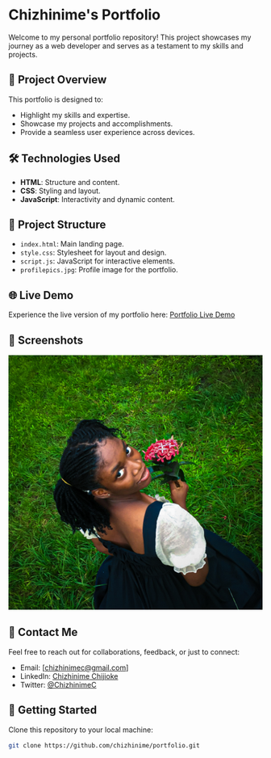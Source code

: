 # Chizhinime's Portfolio

Welcome to my personal portfolio repository! This project showcases my journey as a web developer and serves as a testament to my skills and projects.

## 🚀 Project Overview

This portfolio is designed to:

- Highlight my skills and expertise.
- Showcase my projects and accomplishments.
- Provide a seamless user experience across devices.

## 🛠️ Technologies Used

- **HTML**: Structure and content.
- **CSS**: Styling and layout.
- **JavaScript**: Interactivity and dynamic content.

## 📂 Project Structure

- `index.html`: Main landing page.
- `style.css`: Stylesheet for layout and design.
- `script.js`: JavaScript for interactive elements.
- `profilepics.jpg`: Profile image for the portfolio.

## 🌐 Live Demo

Experience the live version of my portfolio here: [Portfolio Live Demo](https://chizhinime.vercel.app)

## 📸 Screenshots

![My Profile Pics](./profilepics.jpg)

## 💬 Contact Me

Feel free to reach out for collaborations, feedback, or just to connect:

- Email: [chizhinimec@gmail.com]
- LinkedIn: [Chizhinime Chijioke](https://www.linkedin.com/in/chizhinime-chijioke)
- Twitter: [@ChizhinimeC](https://twitter.com/ChizhinimeC)

## 🔧 Getting Started

Clone this repository to your local machine:

```bash
git clone https://github.com/chizhinime/portfolio.git

